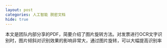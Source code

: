 ```yaml
---
layout: post
categories: 人工智能 脱密文档
hide: true
---
```

本文是团队内部分享的PDF，简要介绍了图片旋转方法。对发票进行OCR文字识别时，图片倾斜对识别效果的影响非常大，通过图片旋转，可以大幅提高识别率

<object data="../../../../images/pdf/2018-06-01-解放君人工智能-专题-图片旋转.pdf" width="700" height="1000" type='application/pdf'/>